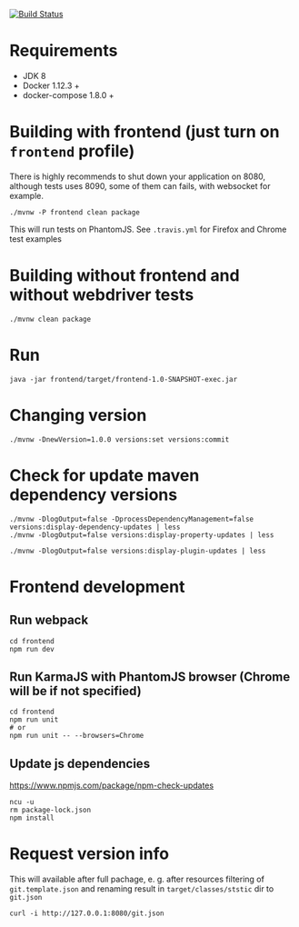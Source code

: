 [![Build Status](https://travis-ci.org/nikit-cpp/blog.svg?branch=master)](https://travis-ci.org/nikit-cpp/blog)

# Requirements

* JDK 8
* Docker 1.12.3 +
* docker-compose 1.8.0 +

# Building with frontend (just turn on `frontend` profile)

There is highly recommends to shut down your application on 8080, although tests uses 8090, some of
them can fails, with websocket for example.
```
./mvnw -P frontend clean package
```

This will run tests on PhantomJS.
See `.travis.yml` for Firefox and Chrome test examples

# Building without frontend and without webdriver tests
```
./mvnw clean package
```


# Run
```
java -jar frontend/target/frontend-1.0-SNAPSHOT-exec.jar
```

# Changing version
```
./mvnw -DnewVersion=1.0.0 versions:set versions:commit
```

# Check for update maven dependency versions
```
./mvnw -DlogOutput=false -DprocessDependencyManagement=false versions:display-dependency-updates | less
./mvnw -DlogOutput=false versions:display-property-updates | less

./mvnw -DlogOutput=false versions:display-plugin-updates | less

```

# Frontend development

## Run webpack
```
cd frontend
npm run dev
```

## Run KarmaJS with PhantomJS browser (Chrome will be if not specified)
```
cd frontend
npm run unit
# or
npm run unit -- --browsers=Chrome
```

## Update js dependencies

https://www.npmjs.com/package/npm-check-updates

```
ncu -u
rm package-lock.json
npm install
```
# Request version info 

This will available after full pachage, e. g. after resources filtering of `git.template.json` and renaming result in `target/classes/ststic` dir to `git.json`

```
curl -i http://127.0.0.1:8080/git.json
```